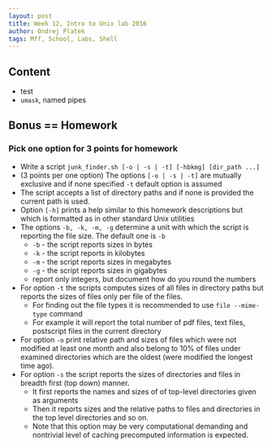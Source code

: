 ```yaml
---
layout: post
title: Week 12, Intro to Unix lab 2016
author: Ondrej Platek
tags: Mff, School, Labs, Shell
---
```


## Content 
- test
- `umask`, named pipes

## Bonus == Homework 

### Pick one option for 3 points for homework

- Write a script `junk_finder.sh [-o | -s | -t] [-hbkmg] [dir_path ...]`
- (3 points per one option) The options `[-o | -s | -t]` are mutually exclusive and if none specified `-t` default option is assumed
- The script accepts a list of directory paths and if none is provided the current path is used.
- Option `[-h]` prints a help similar to this homework descriptions but which is formatted as in other standard Unix utilities
- The options `-b, -k, -m, -g` determine a unit with which the script is reporting the file size. The default one is `-b`
    - `-b` - the script reports sizes in bytes
    - `-k` - the script reports in kilobytes
    - `-m` - the script reports sizes in megabytes
    - `-g` - the script reports sizes in gigabytes 
    - report only integers, but document how do you round the numbers
- For option `-t` the scripts computes sizes of all files in directory paths but reports the sizes of files only per file of the files.
    - For finding out the file types it is recommended to use `file --mime-type` command 
    - For example it will report the total number of pdf files, text files, postscript files in the current directory
- For option `-o` print relative path and sizes of files which were not modified at least one month and also belong to 10% of files under examined directories which are the oldest (were modified the longest time ago).
- For option `-s` the script reports the sizes of directories and files in breadth first (top down) manner.
    - It first reports the names and sizes of of top-level directories given as arguments
    - Then it reports sizes and the relative paths to files and directories in the top level directories and so on.
    - Note that this option may be very computational demanding and nontrivial level of caching precomputed information is expected.
